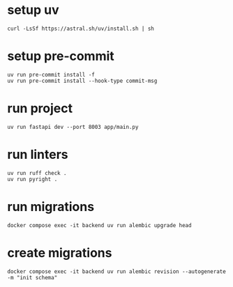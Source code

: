 # setup uv

```shell
curl -LsSf https://astral.sh/uv/install.sh | sh
```


# setup pre-commit

```shell
uv run pre-commit install -f
uv run pre-commit install --hook-type commit-msg
```

# run project

```shell
uv run fastapi dev --port 8003 app/main.py
```

# run linters

```shell
uv run ruff check .
uv run pyright .
```

# run migrations
```shell
docker compose exec -it backend uv run alembic upgrade head
```

# create migrations

```shell
docker compose exec -it backend uv run alembic revision --autogenerate -m "init schema"
```
